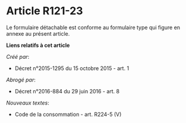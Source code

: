# Article R121-23

Le formulaire détachable est conforme au formulaire type qui figure en annexe au présent article.

**Liens relatifs à cet article**

_Créé par_:

  - Décret n°2015-1295 du 15 octobre 2015 - art. 1

_Abrogé par_:

  - Décret n°2016-884 du 29 juin 2016 - art. 8

_Nouveaux textes_:

  - Code de la consommation - art. R224-5 (V)
